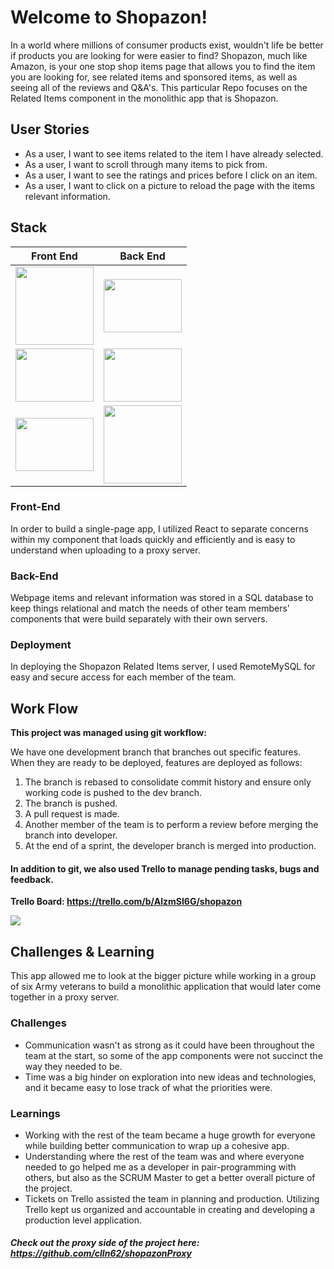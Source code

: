 # Welcome to Shopazon!

In a world where millions of consumer products exist, wouldn't life be better if products you are looking for were easier to find? Shopazon, much like Amazon, is your one stop shop items page that allows you to find the item you are looking for, see related items and sponsored items, as well as seeing all of the reviews and Q&A's. This particular Repo focuses on the Related Items component in the monolithic app that is Shopazon.

<!-- <img src="./images/IH1.png" height="45%" width="45%"></img>
<img src="./images/IH2.png" height="45%" width="45%"></img><br/>
<img src="./images/IH3.png" height="45%" width="45%"></img>
<img src="./images/IH4.png" height="45%" width="45%"></img><br/> -->




## User Stories

- As a user, I want to see items related to the item I have already selected.<br/>
- As a user, I want to scroll through many items to pick from.<br/>
- As a user, I want to see the ratings and prices before I click on an item.<br/>
- As a user, I want to click on a picture to reload the page with the items relevant information.<br/>



## Stack

| Front End     | Back End      | 
| ------------- | ------------- |  
| <img src="https://cdn.worldvectorlogo.com/logos/react.svg" height="125px" width="125px"></img>  | <img src="https://cdn.pixabay.com/photo/2015/04/23/17/41/node-js-736399_960_720.png" height="85px" width="125px"></img>  |
| <img src="https://raw.githubusercontent.com/webpack/media/master/logo/logo-on-white-bg.png" height="85px" width="125px"></img>  | <img src="https://buttercms.com/static/images/tech_banners/ExpressJS.png" height="85px" width="125px"></img>  |
| <img src="https://cdn.greenhouse.io/external_greenhouse_job_boards/logos/000/007/263/original/Axios_logo_-_RGB_-_clear_space.png?1580309119" height="85px" width="125px"></img> |  <img src="https://upload.wikimedia.org/wikipedia/en/thumb/6/62/MySQL.svg/1200px-MySQL.svg.png" height="125px" width="125px"></img>  |



### Front-End

In order to build a single-page app, I utilized React to separate concerns within my component that loads quickly and efficiently and is easy to understand when uploading to a proxy server. 

### Back-End

Webpage items and relevant information was stored in a SQL database to keep things relational and match the needs of other team members' components that were build separately with their own servers.

### Deployment

In deploying the Shopazon Related Items server, I used RemoteMySQL for easy and secure access for each member of the team.


## Work Flow

**This project was managed using git workflow:**

We have one development branch that branches out specific features. When they are ready to be deployed, features are deployed as follows:
1. The branch is rebased to consolidate commit history and ensure only working code is pushed to the dev branch.<br/>
2. The branch is pushed.<br/>
3. A pull request is made.<br/>
4. Another member of the team is to perform a review before merging the branch into developer.<br/>
5. At the end of a sprint, the developer branch is merged into production.

#### In addition to git, we also used Trello to manage pending tasks, bugs and feedback.

**Trello Board: https://trello.com/b/AlzmSI6G/shopazon**

<img src="./images/ShopazonTrello.png"></img>



## Challenges & Learning

This app allowed me to look at the bigger picture while working in a group of six Army veterans to build a monolithic application that would later come together in a proxy server. 

### Challenges

- Communication wasn't as strong as it could have been throughout the team at the start, so some of the app components were not succinct the way they needed to be.<br/>
- Time was a big hinder on exploration into new ideas and technologies, and it became easy to lose track of what the priorities were.<br/>

### Learnings

- Working with the rest of the team became a huge growth for everyone while building better communication to wrap up a cohesive app.<br/>
- Understanding where the rest of the team was and where everyone needed to go helped me as a developer in pair-programming with others, but also as the SCRUM Master to get a better overall picture of the project.<br/>
- Tickets on Trello assisted the team in planning and production. Utilizing Trello kept us organized and accountable in creating and developing a production level application.


##### Check out the proxy side of the project here: https://github.com/clln62/shopazonProxy
